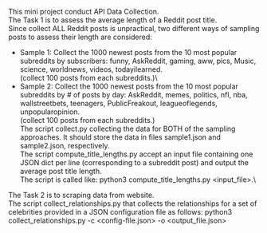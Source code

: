 This mini project conduct API Data Collection.\
The Task 1 is to assess the average length of a Reddit post title.\
Since collect ALL Reddit posts is unpractical, two different ways of sampling posts to assess their length are considered:
- Sample 1: Collect the 1000 newest posts from the 10 most popular subreddits by subscribers: 
  funny, AskReddit, gaming, aww, pics, Music, science, worldnews, videos, todayilearned.\
  (collect 100 posts from each subreddits.)\
- Sample 2: Collect the 1000 newest posts from the 10 most popular subreddits by # of posts by day: 
  AskReddit, memes, politics, nfl, nba, wallstreetbets, teenagers, PublicFreakout, leagueoflegends, unpopularopinion.\
  (collect 100 posts from each subreddits.)\
The script collect.py collecting the data for BOTH of the sampling approaches. It should store the data in files sample1.json and sample2.json, respectively.\
The script compute_title_lengths.py accept an input file containing one JSON dict per line (corresponding to a subreddit post) and output the average post title length.\
The script is called like: python3 compute_title_lengths.py <input_file>.\

The Task 2 is to scraping data from website.\
The script collect_relationships.py that collects the relationships for a set of celebrities provided in a JSON configuration file as follows:
python3 collect_relationships.py -c <config-file.json> -o <output_file.json>
